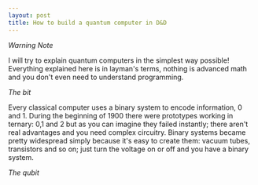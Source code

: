 ```yaml
---
layout: post
title: How to build a quantum computer in D&D
---
```


*Warning Note*

I will try to explain quantum computers in the simplest way possible!
Everything explained here is in layman's terms, nothing is advanced math and you don't even need to understand programming.

*The bit*

Every classical computer uses a binary system to encode information, 0 and 1.
During the beginning of 1900 there were prototypes working in ternary: 0,1 and 2 but as you can imagine they failed instantly;
there aren't real advantages and you need complex circuitry.
Binary systems became pretty widespread simply because it's easy to create them: vacuum tubes, transistors and so on; just turn the voltage on or off and you have a binary system.

*The qubit*

